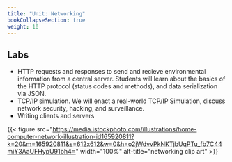 ```yaml
---
title: "Unit: Networking" 
bookCollapseSection: true
weight: 10
---
```



## Labs

- HTTP requests and responses to send and recieve environmental information from a
central server. Students will learn about the basics of the HTTP  protocol (status
codes and methods), and data serialization via JSON.
- TCP/IP simulation. We will enact a real-world TCP/IP Simulation, discuss network
security, hacking, and surveillance.
- Writing clients and servers 





{{< figure src="https://media.istockphoto.com/illustrations/home-computer-network-illustration-id165920811?k=20&m=165920811&s=612x612&w=0&h=o2jWdvvPkNKTjbUqPTu_fb7C44miY3AaUFHypU91bh4=" width="100%" alt-title="networking clip art" >}}
